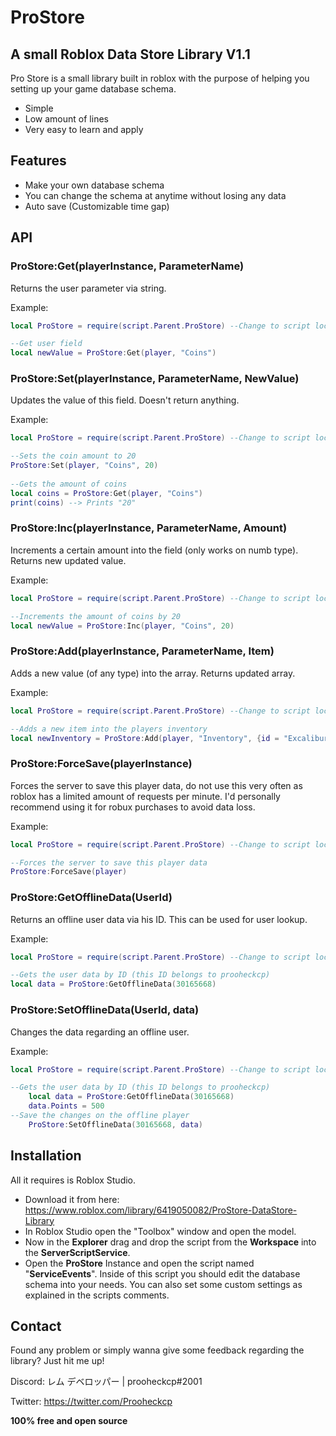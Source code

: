 # ProStore
## A small Roblox Data Store Library V1.1
Pro Store is a small library built in roblox with the purpose of helping you setting up your game database schema.

- Simple
- Low amount of lines
- Very easy to learn and apply

## Features

- Make your own database schema
- You can change the schema at anytime without losing any data
- Auto save (Customizable time gap)


## API

### ProStore:Get(playerInstance, ParameterName)

Returns the user parameter via string.

Example:
```lua
local ProStore = require(script.Parent.ProStore) --Change to script location

--Get user field
local newValue = ProStore:Get(player, "Coins")
```
### ProStore:Set(playerInstance, ParameterName, NewValue)
Updates the value of this field. Doesn't return anything.

Example:
```lua
local ProStore = require(script.Parent.ProStore) --Change to script location

--Sets the coin amount to 20
ProStore:Set(player, "Coins", 20)
	
--Gets the amount of coins
local coins = ProStore:Get(player, "Coins")
print(coins) --> Prints "20"
```
### ProStore:Inc(playerInstance, ParameterName, Amount)
Increments a certain amount into the field (only works on numb type). Returns new updated value.

Example:
```lua
local ProStore = require(script.Parent.ProStore) --Change to script location

--Increments the amount of coins by 20
local newValue = ProStore:Inc(player, "Coins", 20)
```

### ProStore:Add(playerInstance, ParameterName, Item)
Adds a new value (of any type) into the array. Returns updated array.

Example:
```lua
local ProStore = require(script.Parent.ProStore) --Change to script location

--Adds a new item into the players inventory
local newInventory = ProStore:Add(player, "Inventory", {id = "Excalibur", type = "Sword"})
```

### ProStore:ForceSave(playerInstance)
Forces the server to save this player data, do not use this very often as roblox has a limited amount of requests per minute. I'd personally recommend using it for robux purchases to avoid data loss.

Example:
```lua
local ProStore = require(script.Parent.ProStore) --Change to script location

--Forces the server to save this player data
ProStore:ForceSave(player)
```

### ProStore:GetOfflineData(UserId)
Returns an offline user data via his ID. This can be used for user lookup.

Example:
```lua
local ProStore = require(script.Parent.ProStore) --Change to script location

--Gets the user data by ID (this ID belongs to prooheckcp)
local data = ProStore:GetOfflineData(30165668)
```

### ProStore:SetOfflineData(UserId, data)
Changes the data regarding an offline user.

Example:
```lua
local ProStore = require(script.Parent.ProStore) --Change to script location

--Gets the user data by ID (this ID belongs to prooheckcp)
	local data = ProStore:GetOfflineData(30165668)
	data.Points = 500
--Save the changes on the offline player
	ProStore:SetOfflineData(30165668, data)
```

## Installation

All it requires is Roblox Studio.

* Download it from here: https://www.roblox.com/library/6419050082/ProStore-DataStore-Library
* In Roblox Studio open the "Toolbox" window and open the model.
*  Now in the **Explorer** drag and drop the script from the **Workspace** into the **ServerScriptService**.
*  Open the **ProStore** Instance and open the script named "**ServiceEvents**". Inside of this script you should edit the database schema into your needs. You can also set some custom settings as explained in the scripts comments.

## Contact

Found any problem or simply wanna give some feedback regarding the library? Just hit me up!

Discord: レム デベロッパー | prooheckcp#2001

Twitter: https://twitter.com/Prooheckcp


**100% free and open source**

